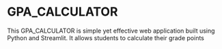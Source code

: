 # GPA_CALCULATOR
This GPA_CALCULATOR is simple yet effective web application built using Python and Streamlit. It allows students to calculate their grade points
